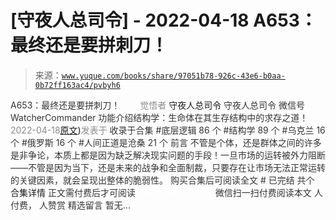 # [守夜人总司令] - 2022-04-18 A653：最终还是要拼刺刀！

> 来源：[`www.yuque.com/books/share/97051b78-926c-43e6-b0aa-0b72ff163ac4/pvbyh6`](https://www.yuque.com/books/share/97051b78-926c-43e6-b0aa-0b72ff163ac4/pvbyh6)

<ne-p id="520f42f3293818f927861ebbd5b15da4_p_0" data-lake-id="520f42f3293818f927861ebbd5b15da4_p_0"><ne-text id="u7aade4cf" style="color: rgb(51, 51, 51);">A653：最终还是要拼刺刀！</ne-text></ne-p> <ne-p id="d9cdfb483566396491004a3881d01383" data-lake-id="d9cdfb483566396491004a3881d01383"><ne-text id="uef4edb9a" ne-fontsize="12" style="color: rgb(255, 255, 255);">原创</ne-text><ne-text id="u48de46b8" style="color: rgb(140, 140, 140);">觉悟者</ne-text> <ne-text id="u5debf006" ne-fontsize="14">守夜人总司令</ne-text></ne-p> <ne-p id="9cd6794fb62c8126bcc4f12955956e27" data-lake-id="9cd6794fb62c8126bcc4f12955956e27"><ne-text id="u72ed8f15" ne-fontsize="14" ne-bold="true" style="color: rgb(51, 51, 51);">守夜人总司令</ne-text></ne-p> <ne-p id="3ca3c090bc6e8e13f055999e39f48841" data-lake-id="3ca3c090bc6e8e13f055999e39f48841"><ne-text id="ua8a4cb7e" ne-fontsize="14" style="color: rgb(51, 51, 51);">微信号</ne-text><ne-text id="u3a295a17" ne-fontsize="14" style="color: rgb(51, 51, 51);">WatcherCommander</ne-text></ne-p> <ne-p id="029e9668d1d92ab890f326c031926dd8" data-lake-id="029e9668d1d92ab890f326c031926dd8"><ne-text id="ub0b6f330" ne-fontsize="14" style="color: rgb(51, 51, 51);">功能介绍</ne-text><ne-text id="u91c23d46" ne-fontsize="14" style="color: rgb(51, 51, 51);">结构学：生命体在其生存结构中的求存之道！</ne-text></ne-p> <ne-p id="a0efe348f0a10bb62a14cd33d8ae6bd4" data-lake-id="a0efe348f0a10bb62a14cd33d8ae6bd4"><ne-text id="u66e7eab0" style="color: rgb(140, 140, 140);">2022-04-18</ne-text>[<ne-text id="ud732af09" ne-fontsize="14">原文</ne-text>](https://mp.weixin.qq.com/s?__biz=MzAxNDk1NjI2Mw==&mid=2247488287&idx=1&sn=a06675f122e711c5d227a76bf61b4c2a&chksm=9b8a3097acfdb98177c380ec03bf9c0225bbc33bc6846dd2840cc3ac1f93b279ffe6f61c90c7#rd))<ne-text id="u6d504c89" ne-fontsize="14" style="color: rgb(140, 140, 140);">发表于</ne-text></ne-p> <ne-p id="051abc641e172444e3647d53a70a6e7b" data-lake-id="051abc641e172444e3647d53a70a6e7b"><ne-text id="uba32888c" style="color: rgb(51, 51, 51);">收录于合集</ne-text></ne-p> <ne-p id="79a41e81381a5bf09d831a35785c41e0" data-lake-id="79a41e81381a5bf09d831a35785c41e0"><ne-text id="u5228ef98" style="color: rgb(51, 51, 51);">#底层逻辑 86 个</ne-text></ne-p> <ne-p id="278e19263e9c2b58cf55e1ee3704d129" data-lake-id="278e19263e9c2b58cf55e1ee3704d129"><ne-text id="u8fa61675" style="color: rgb(51, 51, 51);">#结构学 89 个</ne-text></ne-p> <ne-p id="9645f4ac788e4609ac8a3214b217fe00" data-lake-id="9645f4ac788e4609ac8a3214b217fe00"><ne-text id="u085b920c" style="color: rgb(51, 51, 51);">#乌克兰 16 个</ne-text></ne-p> <ne-p id="75def2528ccc9d73524e0d80d52ca8aa" data-lake-id="75def2528ccc9d73524e0d80d52ca8aa"><ne-text id="u6a5d69e3" style="color: rgb(51, 51, 51);">#俄罗斯 16 个</ne-text></ne-p> <ne-p id="35b0002921c555fdc9cae7b0b141249a" data-lake-id="35b0002921c555fdc9cae7b0b141249a"><ne-text id="uebfa23db" style="color: rgb(51, 51, 51);">#人间正道是沧桑 21 个</ne-text></ne-p> <ne-p id="dee5f13c7921f075abb5f8a2bf3ea06a" data-lake-id="dee5f13c7921f075abb5f8a2bf3ea06a"><ne-text id="uc1f9d3ea" style="color: rgb(51, 51, 51);">前言</ne-text></ne-p> <ne-p id="d7ec9ff0e7b2769a16a90a8c5ba9c4c5" data-lake-id="d7ec9ff0e7b2769a16a90a8c5ba9c4c5"><ne-text id="u47cd63ce" style="color: rgb(51, 51, 51);">不管是个体，还是群体之间的许多是非争论，本质上都是因为缺乏解决现实问题的手段！一旦市场的运转被外力阻断——不管是因为当下，还是未来的战争和全面制裁，只要存在让市场无法正常运转的关键因素，就会呈现出整体的脆弱性。</ne-text></ne-p> <ne-p id="eda632b124977e8cf3f2a096f54c61f8" data-lake-id="eda632b124977e8cf3f2a096f54c61f8" ne-alignment="center"><ne-text id="u498150e2" style="color: rgb(51, 51, 51);">购买合集后可阅读全文</ne-text></ne-p> <ne-p id="ffc33d11f38219363a37773294847726" data-lake-id="ffc33d11f38219363a37773294847726" ne-alignment="center"><ne-text id="ue3ff3f1f" style="color: rgb(51, 51, 51);">#</ne-text></ne-p> <ne-p id="c063fb4ee14bdc1d1d9d7d26ed4c10f2" data-lake-id="c063fb4ee14bdc1d1d9d7d26ed4c10f2" ne-alignment="center"><ne-text id="u5e2d833d" style="color: rgb(51, 51, 51);">已完结 共个</ne-text></ne-p> <ne-p id="a678060465c364c7e7a4f9ee359f372a" data-lake-id="a678060465c364c7e7a4f9ee359f372a" ne-alignment="center"><ne-text id="ubd80fd85" ne-fontsize="16">合集详情</ne-text></ne-p> <ne-p id="0741ba01b8fbd9e49c3eed272de37373" data-lake-id="0741ba01b8fbd9e49c3eed272de37373" ne-alignment="center"><ne-text id="ufc5d4286" style="color: rgb(51, 51, 51);">正文需付费后才可阅读</ne-text></ne-p> <ne-p id="f9e9b08d1705d673e992146232ea7739" data-lake-id="f9e9b08d1705d673e992146232ea7739" ne-alignment="center"><ne-text id="u190c79ea" style="color: rgb(255, 255, 255);">加载中</ne-text></ne-p> <ne-p id="e83d7d5add75479344aeb99efd611cea" data-lake-id="e83d7d5add75479344aeb99efd611cea" ne-alignment="center"><ne-text id="ue8149380" style="color: rgb(255, 255, 255);"> 微信豆购买</ne-text></ne-p> <ne-p id="189a622981a4cce42d6e6700cd1b14ab" data-lake-id="189a622981a4cce42d6e6700cd1b14ab" ne-alignment="center"><ne-text id="u4b31fe27" style="color: rgb(51, 51, 51);">微信扫一扫付费阅读本文</ne-text></ne-p> <ne-p id="c9290a6f288fa1c375e4dd834b844c02" data-lake-id="c9290a6f288fa1c375e4dd834b844c02" ne-alignment="center"><ne-text id="ubfc78c45" ne-fontsize="13" style="color: rgb(51, 51, 51);">人付费， 人赞赏</ne-text></ne-p> <ne-h3 id="utz68" data-lake-id="utz68"><ne-heading-ext><ne-heading-anchor></ne-heading-anchor><ne-heading-fold></ne-heading-fold></ne-heading-ext><ne-heading-content><ne-text id="u8c83a84d" ne-fontsize="16" style="color: rgb(51, 51, 51);">精选留言</ne-text></ne-heading-content></ne-h3> <ne-p id="d86ef7e3613e2a4f88c9ae93279a0a80" data-lake-id="d86ef7e3613e2a4f88c9ae93279a0a80"><ne-text id="u73e3a237" style="color: rgb(51, 51, 51);">暂无...</ne-text></ne-p>